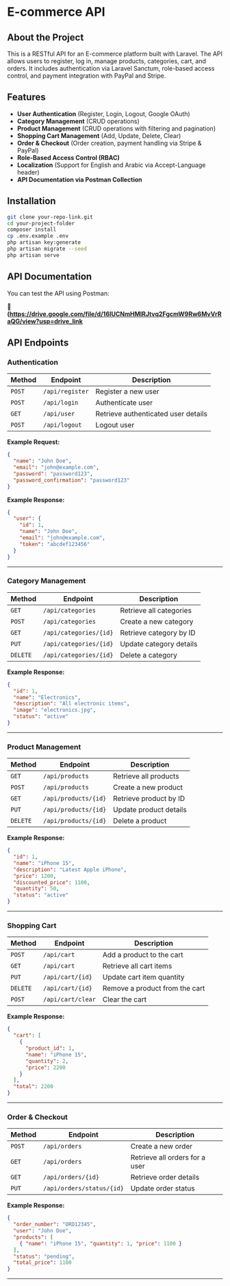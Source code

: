 # E-commerce API

## About the Project

This is a RESTful API for an E-commerce platform built with Laravel. The API allows users to register, log in, manage products, categories, cart, and orders. It includes authentication via Laravel Sanctum, role-based access control, and payment integration with PayPal and Stripe.

## Features

- **User Authentication** (Register, Login, Logout, Google OAuth)
- **Category Management** (CRUD operations)
- **Product Management** (CRUD operations with filtering and pagination)
- **Shopping Cart Management** (Add, Update, Delete, Clear)
- **Order & Checkout** (Order creation, payment handling via Stripe & PayPal)
- **Role-Based Access Control (RBAC)**
- **Localization** (Support for English and Arabic via Accept-Language header)
- **API Documentation via Postman Collection**

## Installation

```sh
git clone your-repo-link.git
cd your-project-folder
composer install
cp .env.example .env
php artisan key:generate
php artisan migrate --seed
php artisan serve
```

## API Documentation

You can test the API using Postman:

🔗 **(https://drive.google.com/file/d/16IUCNmHMlRJtvq2FgcmW9Rw6MvVrRaQG/view?usp=drive_link**

## API Endpoints

### **Authentication**

| Method | Endpoint        | Description         |
|--------|---------------|---------------------|
| `POST` | `/api/register` | Register a new user |
| `POST` | `/api/login` | Authenticate user |
| `GET`  | `/api/user` | Retrieve authenticated user details |
| `POST` | `/api/logout` | Logout user |

**Example Request:**
```json
{
  "name": "John Doe",
  "email": "john@example.com",
  "password": "password123",
  "password_confirmation": "password123"
}
```

**Example Response:**
```json
{
  "user": {
    "id": 1,
    "name": "John Doe",
    "email": "john@example.com",
    "token": "abcdef123456"
  }
}
```

---

### **Category Management**

| Method | Endpoint             | Description |
|--------|----------------------|-------------|
| `GET`  | `/api/categories`    | Retrieve all categories |
| `POST` | `/api/categories`    | Create a new category |
| `GET`  | `/api/categories/{id}` | Retrieve category by ID |
| `PUT`  | `/api/categories/{id}` | Update category details |
| `DELETE` | `/api/categories/{id}` | Delete a category |

**Example Response:**
```json
{
  "id": 1,
  "name": "Electronics",
  "description": "All electronic items",
  "image": "electronics.jpg",
  "status": "active"
}
```

---

### **Product Management**

| Method | Endpoint            | Description |
|--------|--------------------|-------------|
| `GET`  | `/api/products`   | Retrieve all products |
| `POST` | `/api/products`   | Create a new product |
| `GET`  | `/api/products/{id}` | Retrieve product by ID |
| `PUT`  | `/api/products/{id}` | Update product details |
| `DELETE` | `/api/products/{id}` | Delete a product |

**Example Response:**
```json
{
  "id": 1,
  "name": "iPhone 15",
  "description": "Latest Apple iPhone",
  "price": 1200,
  "discounted_price": 1100,
  "quantity": 50,
  "status": "active"
}
```

---

### **Shopping Cart**

| Method | Endpoint            | Description |
|--------|--------------------|-------------|
| `POST` | `/api/cart`       | Add a product to the cart |
| `GET`  | `/api/cart`       | Retrieve all cart items |
| `PUT`  | `/api/cart/{id}`  | Update cart item quantity |
| `DELETE` | `/api/cart/{id}` | Remove a product from the cart |
| `POST` | `/api/cart/clear` | Clear the cart |

**Example Response:**
```json
{
  "cart": [
    {
      "product_id": 1,
      "name": "iPhone 15",
      "quantity": 2,
      "price": 2200
    }
  ],
  "total": 2200
}
```

---

### **Order & Checkout**

| Method | Endpoint           | Description |
|--------|-------------------|-------------|
| `POST` | `/api/orders`     | Create a new order |
| `GET`  | `/api/orders`     | Retrieve all orders for a user |
| `GET`  | `/api/orders/{id}` | Retrieve order details |
| `PUT`  | `/api/orders/status/{id}` | Update order status |

**Example Response:**
```json
{
  "order_number": "ORD12345",
  "user": "John Doe",
  "products": [
    { "name": "iPhone 15", "quantity": 1, "price": 1100 }
  ],
  "status": "pending",
  "total_price": 1100
}
```

---

